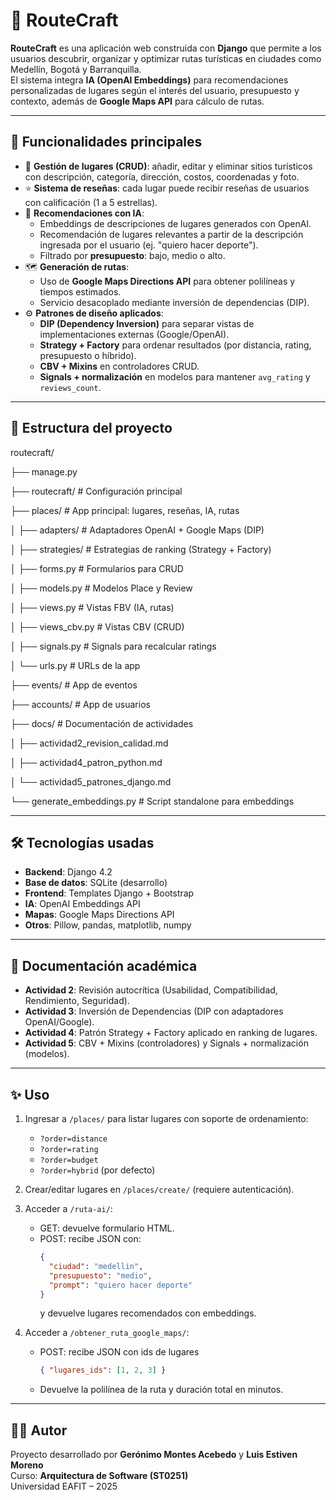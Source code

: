 # 🧭 RouteCraft

**RouteCraft** es una aplicación web construida con **Django** que permite a los usuarios descubrir, organizar y optimizar rutas turísticas en ciudades como Medellín, Bogotá y Barranquilla.  
El sistema integra **IA (OpenAI Embeddings)** para recomendaciones personalizadas de lugares según el interés del usuario, presupuesto y contexto, además de **Google Maps API** para cálculo de rutas.

---

## 🚀 Funcionalidades principales

- 📍 **Gestión de lugares (CRUD)**: añadir, editar y eliminar sitios turísticos con descripción, categoría, dirección, costos, coordenadas y foto.  
- ⭐ **Sistema de reseñas**: cada lugar puede recibir reseñas de usuarios con calificación (1 a 5 estrellas).  
- 🧮 **Recomendaciones con IA**:
  - Embeddings de descripciones de lugares generados con OpenAI.  
  - Recomendación de lugares relevantes a partir de la descripción ingresada por el usuario (ej. "quiero hacer deporte").  
  - Filtrado por **presupuesto**: bajo, medio o alto.  
- 🗺️ **Generación de rutas**:
  - Uso de **Google Maps Directions API** para obtener polilíneas y tiempos estimados.  
  - Servicio desacoplado mediante inversión de dependencias (DIP).  
- ⚙️ **Patrones de diseño aplicados**:
  - **DIP (Dependency Inversion)** para separar vistas de implementaciones externas (Google/OpenAI).  
  - **Strategy + Factory** para ordenar resultados (por distancia, rating, presupuesto o híbrido).  
  - **CBV + Mixins** en controladores CRUD.  
  - **Signals + normalización** en modelos para mantener `avg_rating` y `reviews_count`.

---

## 📂 Estructura del proyecto

routecraft/

├── manage.py

├── routecraft/ # Configuración principal

├── places/ # App principal: lugares, reseñas, IA, rutas

│ ├── adapters/ # Adaptadores OpenAI + Google Maps (DIP)

│ ├── strategies/ # Estrategias de ranking (Strategy + Factory)

│ ├── forms.py # Formularios para CRUD

│ ├── models.py # Modelos Place y Review

│ ├── views.py # Vistas FBV (IA, rutas)

│ ├── views_cbv.py # Vistas CBV (CRUD)

│ ├── signals.py # Signals para recalcular ratings

│ └── urls.py # URLs de la app

├── events/ # App de eventos

├── accounts/ # App de usuarios

├── docs/ # Documentación de actividades

│ ├── actividad2_revision_calidad.md

│ ├── actividad4_patron_python.md

│ └── actividad5_patrones_django.md

└── generate_embeddings.py # Script standalone para embeddings


---

## 🛠️ Tecnologías usadas

- **Backend**: Django 4.2  
- **Base de datos**: SQLite (desarrollo)  
- **Frontend**: Templates Django + Bootstrap  
- **IA**: OpenAI Embeddings API  
- **Mapas**: Google Maps Directions API  
- **Otros**: Pillow, pandas, matplotlib, numpy  

---

## 📑 Documentación académica

- **Actividad 2**: Revisión autocrítica (Usabilidad, Compatibilidad, Rendimiento, Seguridad).  
- **Actividad 3**: Inversión de Dependencias (DIP con adaptadores OpenAI/Google).  
- **Actividad 4**: Patrón Strategy + Factory aplicado en ranking de lugares.  
- **Actividad 5**: CBV + Mixins (controladores) y Signals + normalización (modelos).  

---

## ✨ Uso

1. Ingresar a `/places/` para listar lugares con soporte de ordenamiento:
   - `?order=distance`
   - `?order=rating`
   - `?order=budget`
   - `?order=hybrid` (por defecto)

2. Crear/editar lugares en `/places/create/` (requiere autenticación).  

3. Acceder a `/ruta-ai/`:
   - GET: devuelve formulario HTML.
   - POST: recibe JSON con:
     ```json
     {
       "ciudad": "medellin",
       "presupuesto": "medio",
       "prompt": "quiero hacer deporte"
     }
     ```
     y devuelve lugares recomendados con embeddings.

4. Acceder a `/obtener_ruta_google_maps/`:
   - POST: recibe JSON con ids de lugares
     ```json
     { "lugares_ids": [1, 2, 3] }
     ```
   - Devuelve la polilínea de la ruta y duración total en minutos.

---

## 👨‍💻 Autor

Proyecto desarrollado por **Gerónimo Montes Acebedo** y **Luis Estiven Moreno**  
Curso: **Arquitectura de Software (ST0251)**  
Universidad EAFIT – 2025
